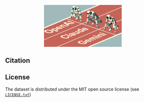 <p align="center">
<img src="./TOC/TOC.jpg" width="50%" height="50%">
</p>

## Citation

## License 

The dataset is distributed under the MIT open source license (see [`LICENSE.txt`](LICENSE.txt))
